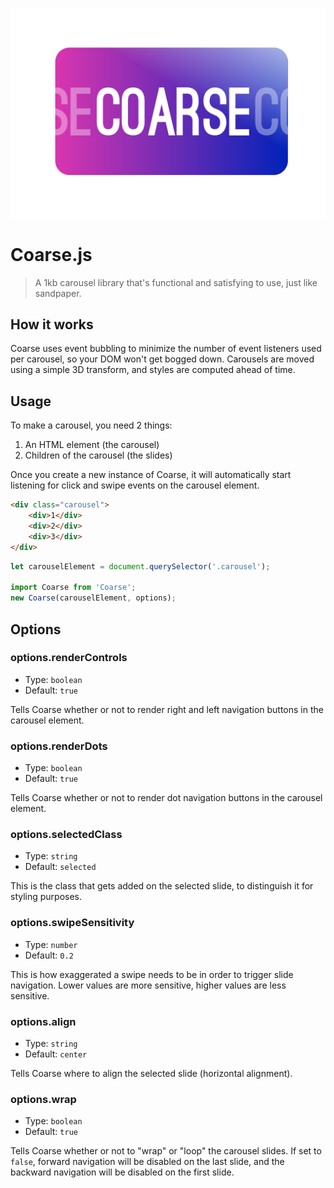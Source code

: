 ![The Coarse.js Logo](./logo.png)

# Coarse.js
> A 1kb carousel library that's functional and satisfying to use, just like sandpaper.


## How it works
Coarse uses event bubbling to minimize the number of event listeners used per carousel, so your DOM won't get bogged down. Carousels are moved using a simple 3D transform, and styles are computed ahead of time.

## Usage
To make a carousel, you need 2 things:
1. An HTML element (the carousel)
2. Children of the carousel (the slides)

Once you create a new instance of Coarse, it will automatically start listening for click and swipe events on the carousel element.

```html
<div class="carousel">
	<div>1</div>
	<div>2</div>
	<div>3</div>
</div>
```
```javascript
let carouselElement = document.querySelector('.carousel');

import Coarse from 'Coarse';
new Coarse(carouselElement, options);
```


## Options

### options.renderControls
- Type: `boolean`
- Default: `true`

Tells Coarse whether or not to render right and left navigation buttons in the carousel element.

### options.renderDots
- Type: `boolean`
- Default: `true`

Tells Coarse whether or not to render dot navigation buttons in the carousel element.

### options.selectedClass
- Type: `string`
- Default: `selected`

This is the class that gets added on the selected slide, to distinguish it for styling purposes.

### options.swipeSensitivity
- Type: `number`
- Default: `0.2`

This is how exaggerated a swipe needs to be in order to trigger slide navigation. Lower values are more sensitive, higher values are less sensitive.

### options.align
- Type: `string`
- Default: `center`

Tells Coarse where to align the selected slide (horizontal alignment).

### options.wrap
- Type: `boolean`
- Default: `true`

Tells Coarse whether or not to "wrap" or "loop" the carousel slides. If set to `false`, forward navigation will be disabled on the last slide, and the backward navigation will be disabled on the first slide.